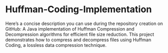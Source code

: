 # Huffman-Coding-Implementation
 Here’s a concise description you can use during the repository creation on GitHub:  A Java implementation of Huffman Compression and Decompression algorithms for efficient file size reduction. This project demonstrates how to compress and decompress files using Huffman Coding, a lossless data compression technique.
